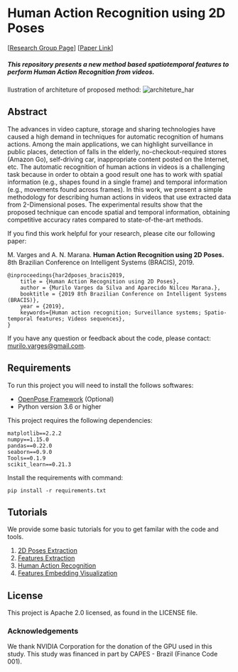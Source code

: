 # Human Action Recognition using 2D Poses

[[Research Group Page](http://recogna.tech/)] [[Paper Link](HumanActionRecognitionUsing2DPoses.pdf)]

<h5>This repository presents a new method based spatiotemporal features to perform Human Action Recognition from videos.</h5> 

Ilustration of architeture of proposed method:
![architeture_har](https://raw.githubusercontent.com/murilovarges/HumanActionRecognition2DPoses/master/architeture.png)

## Abstract

The advances in video capture, storage and sharing technologies have caused a high demand in techniques for automatic recognition of humans actions. Among the main applications, we can highlight surveillance in public places, detection of falls in the elderly, no-checkout-required stores (Amazon Go), self-driving car, inappropriate content posted on the Internet, etc. The automatic recognition of human actions in videos is a challenging task because in order to obtain a good result one has to work with spatial information (e.g., shapes found in a single frame) and temporal information (e.g., movements found across frames). In this work, we present a simple methodology for describing human actions in videos that use extracted data from 2-Dimensional poses. The experimental results show that the proposed technique can encode spatial and temporal information, obtaining competitive accuracy rates compared to state-of-the-art methods.


If you find this work helpful for your research, please cite our following paper:

M. Varges and A. N. Marana. **Human Action Recognition using 2D Poses.** 8th Brazilian Conference on Intelligent Systems (BRACIS), 2019.

```
@inproceedings{har2dposes_bracis2019,
    title = {Human Action Recognition using 2D Poses},
    author = {Murilo Varges da Silva and Aparecido Nilceu Marana.},
    booktitle = {2019 8th Brazilian Conference on Intelligent Systems (BRACIS)},
    year = {2019},
    keywords={Human action recognition; Surveillance systems; Spatio-temporal features; Videos sequences},
}
```
If you have any question or feedback about the code, please contact: murilo.varges@gmail.com.

## Requirements

To run this project you will need to install the follows softwares:
* [OpenPose Framework](https://github.com/CMU-Perceptual-Computing-Lab/openpose) (Optional)
* Python version 3.6 or higher

This project requires the following dependencies:

```
matplotlib==2.2.2
numpy==1.15.0
pandas==0.22.0
seaborn==0.9.0
Tools==0.1.9
scikit_learn==0.21.3
```

Install the requirements with command:
```
pip install -r requirements.txt
```
## Tutorials
We provide some basic tutorials for you to get familar with the code and tools.
1. [2D Poses Extraction](tutorials/2DPoses_extraction.md)
2. [Features Extraction](tutorials/features_extraction.md)
3. [Human Action Recognition](tutorials/classification.md)
4. [Features Embedding Visualization](tutorials/visualization.md)


## License
This project is Apache 2.0 licensed, as found in the LICENSE file.

### Acknowledgements
We thank NVIDIA Corporation for the donation of the GPU used in this study. This study was financed in part by CAPES - Brazil (Finance Code 001).

